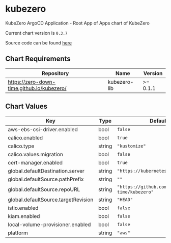 kubezero
========
KubeZero ArgoCD Application - Root App of Apps chart of KubeZero

Current chart version is `0.3.7`

Source code can be found [here](https://kubezero.com)

## Chart Requirements

| Repository | Name | Version |
|------------|------|---------|
| https://zero-down-time.github.io/kubezero/ | kubezero-lib | >= 0.1.1 |

## Chart Values

| Key | Type | Default | Description |
|-----|------|---------|-------------|
| aws-ebs-csi-driver.enabled | bool | `false` |  |
| calico.enabled | bool | `true` |  |
| calico.type | string | `"kustomize"` |  |
| calico.values.migration | bool | `false` |  |
| cert-manager.enabled | bool | `true` |  |
| global.defaultDestination.server | string | `"https://kubernetes.default.svc"` |  |
| global.defaultSource.pathPrefix | string | `""` |  |
| global.defaultSource.repoURL | string | `"https://github.com/zero-down-time/kubezero"` |  |
| global.defaultSource.targetRevision | string | `"HEAD"` |  |
| istio.enabled | bool | `false` |  |
| kiam.enabled | bool | `false` |  |
| local-volume-provisioner.enabled | bool | `false` |  |
| platform | string | `"aws"` |  |
